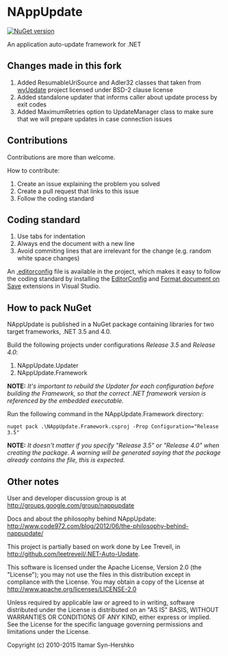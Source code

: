 # NAppUpdate

[![NuGet version](https://badge.fury.io/nu/NAppUpdate.Framework.svg)](http://badge.fury.io/nu/NAppUpdate.Framework)

An application auto-update framework for .NET

## Changes made in this fork

1. Added ResumableUriSource and Adler32 classes that taken from [wyUpdate](https://github.com/wyattoday/wyupdate) project licensed under BSD-2 clause license
2. Added standalone updater that informs caller about update process by exit codes
3. Added MaximumRetries option to UpdateManager class to make sure that we will prepare updates in case connection issues

## Contributions

Contributions are more than welcome.

How to contribute:

1. Create an issue explaining the problem you solved
2. Create a pull request that links to this issue
3. Follow the coding standard

## Coding standard

1. Use tabs for indentation
2. Always end the document with a new line
3. Avoid commiting lines that are irrelevant for the change (e.g. random white space changes)

An [.editorconfig](http://editorconfig.org/) file is available in the project, which makes it easy to follow the coding standard by installing the [EditorConfig](https://visualstudiogallery.msdn.microsoft.com/c8bccfe2-650c-4b42-bc5c-845e21f96328) and [Format document on Save](https://visualstudiogallery.msdn.microsoft.com/3ea1c920-69c4-441f-9979-ccc2752dac56) extensions in Visual Studio.

## How to pack NuGet

NAppUpdate is published in a NuGet package containing libraries for two target frameworks, .NET 3.5 and 4.0.

Build the following projects under configurations *Release 3.5* and *Release 4.0*:
1. NAppUpdate.Updater
2. NAppUpdate.Framework

**NOTE:** *It's important to rebuild the Updater for each configuration before building the Framework, so that the correct .NET framework version is referenced by the embedded executable.*

Run the following command in the NAppUpdate.Framework directory:

    nuget pack .\NAppUpdate.Framework.csproj -Prop Configuration="Release 3.5"

**NOTE:** *It doesn't matter if you specify "Release 3.5" or "Release 4.0" when creating the package. A warning will be generated saying that the package already contains the file, this is expected.*

## Other notes

User and developer discussion group is at http://groups.google.com/group/nappupdate

Docs and about the philosophy behind NAppUpdate:
http://www.code972.com/blog/2012/06/the-philosophy-behind-nappupdate/

This project is partially based on work done by Lee Treveil,
in http://github.com/leetreveil/.NET-Auto-Update.

This software is licensed under the Apache License, Version 2.0
(the "License"); you may not use the files in this distribution
except in compliance with the License. You may obtain a copy of
the License at http://www.apache.org/licenses/LICENSE-2.0

Unless required by applicable law or agreed to in writing,
software distributed under the License is distributed on an
"AS IS" BASIS, WITHOUT WARRANTIES OR CONDITIONS OF ANY KIND,
either express or implied. See the License for the specific
language governing permissions and limitations under the License.

Copyright (c) 2010-2015 Itamar Syn-Hershko
